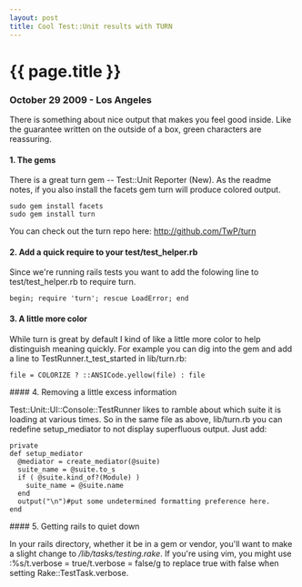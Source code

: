 ```yaml
---
layout: post
title: Cool Test::Unit results with TURN
---
```


# {{ page.title }}

### October 29 2009 - Los Angeles

There is something about nice output that makes you feel good inside.  Like the guarantee written on the outside of a box, green characters are reassuring.

#### 1. The gems

There is a great turn gem -- Test::Unit Reporter (New).  As the readme notes, if you also install the facets gem turn will produce colored output.

```
sudo gem install facets
sudo gem install turn
```

You can check out the turn repo here: <a href="http://github.com/TwP/turn">http://github.com/TwP/turn</a>

#### 2. Add a quick require to your test/test_helper.rb
Since we're running rails tests you want to add the folowing line to test/test_helper.rb to require turn.

```
begin; require 'turn'; rescue LoadError; end
```
<p></p>

#### 3. A little more color

While turn is great by default I kind of like a little more color to help distinguish meaning quickly.  For example you can dig into the gem and add a line to TestRunner.t_test_started in lib/turn.rb:

```
file = COLORIZE ? ::ANSICode.yellow(file) : file
```
<p></p>
#### 4.  Removing a little excess information

Test::Unit::UI::Console::TestRunner likes to ramble about which suite it is loading at various times.  So in the same file as above, lib/turn.rb you can redefine setup_mediator to not display superfluous output.  Just add:

```
private
def setup_mediator
  @mediator = create_mediator(@suite)
  suite_name = @suite.to_s
  if ( @suite.kind_of?(Module) )
    suite_name = @suite.name
  end
  output("\n")#put some undetermined formatting preference here.
end
```
<p></p>
#### 5.  Getting rails to quiet down

In your rails directory, whether it be in a gem or vendor, you'll want to make a slight change to */lib/tasks/testing.rake*.  If you're using vim, you might use :%s/t.verbose = true/t.verbose = false/g to replace true with false when setting Rake::TestTask.verbose.


